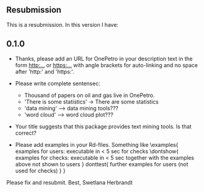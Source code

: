 ## Resubmission
This is a resubmission. In this version I have:

## 0.1.0
* Thanks, please add an URL for OnePetro in your description text in the form <http:...> or <https:...> with angle brackets for auto-linking and no space after 'http:' and 'https:'.

* Please write complete sentensec:
    * Thousand of papers on oil and gas live in OnePetro.
    * 'There  is some statistics' -> There are some statistics
    * 'data mining' --> data mining tools???
    * 'word cloud' --> word cloud plot???

* Your title suggests that this package provides text mining tools. Is that correct?


* Please add examples in your Rd-files. Something like
    \examples{
           examples for users:
           executable in < 5 sec
           for checks
           \dontshow{
                  examples for checks:
                  executable in < 5 sec together with the examples above
                  not shown to users
           }
           donttest{
                  further examples for users (not used for checks)
           }
    }

Please fix and resubmit.  Best, Swetlana Herbrandt
